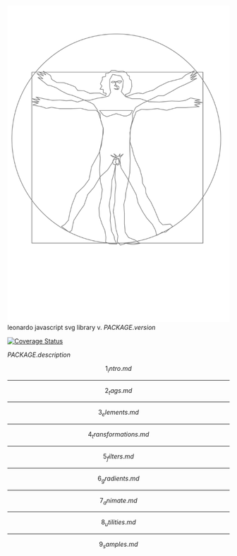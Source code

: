 ![alt text](https://raw.githubusercontent.com/fedeghe/leonardo/master/media/leonardo.svg "... do not dare scum human!")
leonardo javascript svg library v. $PACKAGE.version$

[![Coverage Status](https://coveralls.io/repos/github/fedeghe/leonardo/badge.svg?branch=master)](https://coveralls.io/github/fedeghe/leonardo?branch=master)


$PACKAGE.description$

$$1_intro.md$$

---

$$2_tags.md$$

---

$$3_elements.md$$

---

$$4_transformations.md$$

---

$$5_filters.md$$

---

$$6_gradients.md$$

---

$$7_animate.md$$

---

$$8_utilities.md$$

---

$$9_samples.md$$